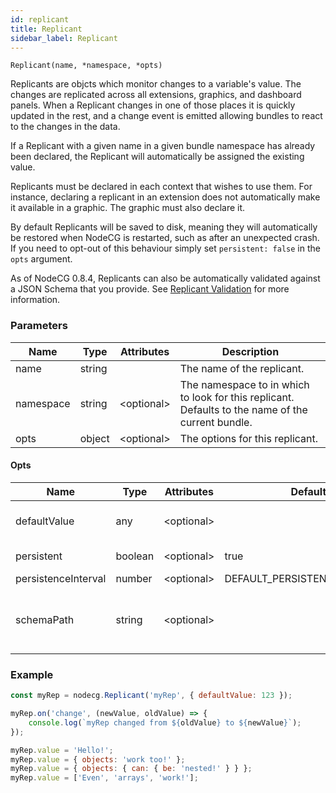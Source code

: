 ```yaml
---
id: replicant
title: Replicant
sidebar_label: Replicant
---
```


`Replicant(name, *namespace, *opts)`

Replicants are objcts which monitor changes to a variable's value. The changes are replicated across all extensions, graphics, and dashboard panels. When a Replicant changes in one of those places it is quickly updated in the rest, and a change event is emitted allowing bundles to react to the changes in the data.

If a Replicant with a given name in a given bundle namespace has already been declared, the Replicant will automatically be assigned the existing value.

Replicants must be declared in each context that wishes to use them. For instance, declaring a replicant in an extension does not automatically make it available in a graphic. The graphic must also declare it.

By default Replicants will be saved to disk, meaning they will automatically be restored when NodeCG is restarted, such as after an unexpected crash. If you need to opt-out of this behaviour simply set `persistent: false` in the `opts` argument.

As of NodeCG 0.8.4, Replicants can also be automatically validated against a JSON Schema that you provide. See [Replicant Validation](../replicant-schemas.md) for more information.

### Parameters

| Name      | Type   | Attributes    | Description                                                                                       |
| --------- | ------ | ------------- | ------------------------------------------------------------------------------------------------- |
| name      | string |               | The name of the replicant.                                                                        |
| namespace | string | &lt;optional> | The namespace to in which to look for this replicant. Defaults to the name of the current bundle. |
| opts      | object | &lt;optional> | The options for this replicant.                                                                   |

#### Opts

| Name                | Type    | Attributes    | Default                      | Description                                                                                                                                                                                                                                        |
| ------------------- | ------- | ------------- | ---------------------------- | -------------------------------------------------------------------------------------------------------------------------------------------------------------------------------------------------------------------------------------------------- |
| defaultValue        | any     | &lt;optional> |                              | The default value to instantiate this Replicant with. The default value is only applied if this Replicant has not previously been declared and if it has no persisted value.                                                                       |
| persistent          | boolean | &lt;optional> | true                         | Whether to persist the Replicant's value to disk on every change. Persisted values are re-loaded on startup.                                                                                                                                       |
| persistenceInterval | number  | &lt;optional> | DEFAULT_PERSISTENCE_INTERVAL | Interval between each persistence, in milliseconds.                                                                                                                                                                                                |
| schemaPath          | string  | &lt;optional> |                              | The filepath at which to look for a JSON Schema for this Replicant. Defaults to `nodecg/bundles/${bundleName}/schemas/${replicantName}.json`. Please note that this default path will be URIEncoded to ensure that it results in a valid filename. |

### Example

```js
const myRep = nodecg.Replicant('myRep', { defaultValue: 123 });

myRep.on('change', (newValue, oldValue) => {
	console.log(`myRep changed from ${oldValue} to ${newValue}`);
});

myRep.value = 'Hello!';
myRep.value = { objects: 'work too!' };
myRep.value = { objects: { can: { be: 'nested!' } } };
myRep.value = ['Even', 'arrays', 'work!'];
```
